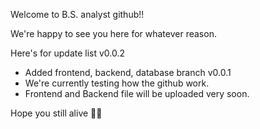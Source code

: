 Welcome to B.S. analyst github!!

We're happy to see you here for whatever reason.

Here's for update list
v0.0.2
- Added frontend, backend, database branch
v0.0.1
- We're currently testing how the github work.
- Frontend and Backend file will be uploaded very soon.

Hope you still alive 🫶🏿
